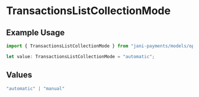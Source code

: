 # TransactionsListCollectionMode

## Example Usage

```typescript
import { TransactionsListCollectionMode } from "jani-payments/models/operations";

let value: TransactionsListCollectionMode = "automatic";
```

## Values

```typescript
"automatic" | "manual"
```